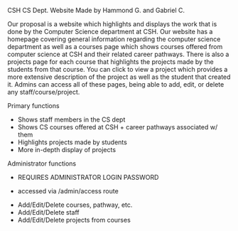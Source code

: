 CSH CS Dept. Website
Made by Hammond G. and Gabriel C.

Our proposal is a website which highlights and displays the work that is done by the Computer Science department at CSH. Our website has a homepage covering general information regarding the computer science department as well as a courses page which shows courses offered from computer science at CSH and their related career pathways. There is also a projects page for each course that highlights the projects made by the students from that course. You can click to view a project which provides a more extensive description of the project as well as the student that created it. Admins can access all of these pages, being able to add, edit, or delete any staff/course/project.

Primary functions
 - Shows staff members in the CS dept
 - Shows CS courses offered at CSH + career pathways associated w/ them
 - Highlights projects made by students
 - More in-depth display of projects

Administrator functions
  - REQUIRES ADMINISTRATOR LOGIN PASSWORD
  + accessed via /admin/access route

  - Add/Edit/Delete courses, pathway, etc.
  - Add/Edit/Delete staff
  - Add/Edit/Delete projects from courses